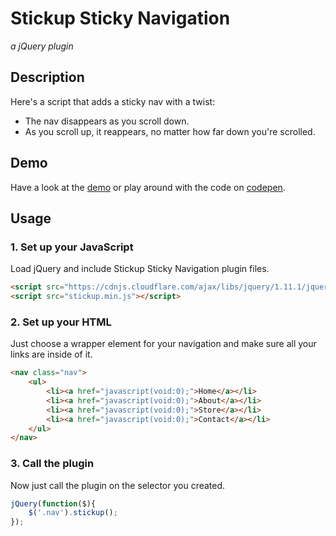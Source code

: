 # Stickup Sticky Navigation
_a jQuery plugin_


## Description
Here's a script that adds a sticky nav with a twist:
* The nav disappears as you scroll down.
* As you scroll up, it reappears, no matter how far down you're scrolled.

## Demo
Have a look at the [demo](http://tcmulder.github.io/stickup-nav/demo/index.html) or play around with the code on [codepen](http://codepen.io/tcmulder/pen/blzrc).

## Usage

### 1. Set up your JavaScript
Load jQuery and include Stickup Sticky Navigation plugin files.

```html
<script src="https://cdnjs.cloudflare.com/ajax/libs/jquery/1.11.1/jquery.min.js"></script>
<script src="stickup.min.js"></script>
```
### 2. Set up your HTML
Just choose a wrapper element for your navigation and make sure all your links are inside of it.

```html
<nav class="nav">
    <ul>
        <li><a href="javascript(void:0);">Home</a></li>
        <li><a href="javascript(void:0);">About</a></li>
        <li><a href="javascript(void:0);">Store</a></li>
        <li><a href="javascript(void:0);">Contact</a></li>
    </ul>
</nav>
```
### 3. Call the plugin
Now just call the plugin on the selector you created.

```js
jQuery(function($){
    $('.nav').stickup();
});
```
